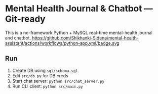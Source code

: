 # Mental Health Journal & Chatbot — Git-ready

This is a no-framework Python + MySQL real-time mental-health journal and chatbot.
https://github.com/Shikhanki-Sidana/mental-health-assistant/actions/workflows/python-app.yml/badge.svg


## Run
1. Create DB using `sql/schema.sql`
2. Edit `src/db.py` for DB creds
3. Start chat server: `python src/chat_server.py`
4. Run CLI client: `python src/main.py`
